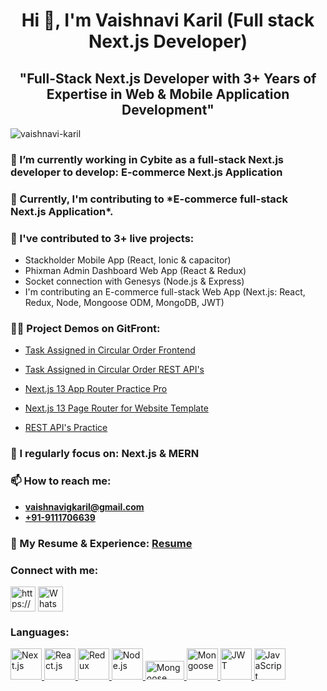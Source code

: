 <h1 align="center">
  Hi 👋, I'm Vaishnavi Karil (Full stack Next.js Developer)
</h1>
<h2 align="center">
"Full-Stack Next.js Developer with 3+ Years of Expertise in Web & Mobile Application Development"
</h2>

<p align="left">
  <img
    src="https://komarev.com/ghpvc/?username=vaishnavi-karil&label=Profile%20views&culor=0e75b6&style=flat"
    alt="vaishnavi-karil"
  />
</p>

<h3>🔭 I’m currently working in Cybite as a full-stack Next.js developer  to
develop: E-commerce Next.js Application </h3>

<h3>🌱 Currently, I'm contributing to *E-commerce full-stack Next.js
Application*. </h3>

<h3>👯 I've contributed to 3+ live projects:</h3>

<ul>
  <li>Stackholder Mobile App (React, Ionic & capacitor)</li>
  <li>Phixman Admin Dashboard Web App (React & Redux)</li>
  <li>Socket connection with Genesys (Node.js & Express)</li>
  <li>I'm contributing an E-commerce full-stack Web App (Next.js: React, Redux, Node, Mongoose ODM, MongoDB, JWT) </li>
</ul>
 
<h3>👨‍💻 Project Demos on GitFront:</h3>
<!-- - [Task Assigned in Circular Order Frontend](https://github.com/Vaishnavi-Karil/next-app) -->

- [Task Assigned in Circular Order Frontend](https://github.com/Vaishnavi-Karil/next-app)


- [Task Assigned in Circular Order REST API's](https://github.com/Vaishnavi-Karil/express-app)

- [Next.js 13 App Router Practice Pro](https://gitfront.io/r/user-2846876/FWNB1pqUPdGN/devshopify-frontend/)
- [Next.js 13 Page Router for Website Template](https://gitfront.io/r/user-2846876/YMjqfrbq3aTj/Asidebar-Or-Drawer/)
- [REST API's Practice](https://gitfront.io/r/user-2846876/sRc7VtJMcc4e/devshopify-nextjs-backend/)

<h3>📝 I regularly focus on:
<Strong>Next.js & MERN</Strong></h3>

<h3>📫 How to reach me:</h3>
<ul>
  <li><strong><a href="mailto:vaishnavigkaril@gmail.com">vaishnavigkaril@gmail.com</a></strong></li>
  <li><strong><a href="tel:+91-9111706639">+91-9111706639</a></strong></li>
</ul>

<h3>📄 My Resume & Experience:
<strong><a href="https://drive.google.com/file/d/1Lwj5ivnhqyasHPMcahAsX_w8a7WNMj7F/view?usp=sharing">Resume</a></strong></h3>

<h3>Connect with me:</h3>
<p align="left">
  <a
    href="https://linkedin.com/in/https://www.linkedin.com/in/vaishnavi-karil/"
    target="blank"
    ><img
      align="center"
      src="https://raw.githubusercontent.com/rahuldkjain/github-profile-readme-generator/master/src/images/icons/Social/linked-in-alt.svg"
      alt="https://www.linkedin.com/in/vaishnavi-karil/"
      height="40"
      width="40"
  /></a>

   <a href="https://api.whatsapp.com/send?phone=919111706639" target="_blank">
    <img
      align="center"
      src="https://cdn.worldvectorlogo.com/logos/whatsapp-3.svg"
      alt="WhatsApp"
      height="40"
      width="40"
    />
  </a>
</p>

<h3>Languages:</h3>
<p align="left">
  <a href="https://nextjs.org/" target="blank" rel="noreferrer">
    <img
      src="https://cdn.worldvectorlogo.com/logos/next-js.svg"
      alt="Next.js"
      width="50"
      height="50"
    />
  </a>
 <a href="https://reactjs.org/" target="blank" rel="noreferrer">
    <img
      src="https://cdn.worldvectorlogo.com/logos/react-2.svg"
      alt="React.js"
      width="50"
      height="50"
    />
  </a>

  <a href="https://redux.js.org/" target="blank" rel="noreferrer">
    <img
      src="https://cdn.worldvectorlogo.com/logos/redux.svg"
      alt="Redux"
      width="50"
      height="50"
    />
  </a>
  <a href="https://nodejs.org/" target="blank" rel="noreferrer">
    <img
      src="https://cdn.worldvectorlogo.com/logos/nodejs-icon.svg"
      alt="Node.js"
      width="50"
      height="50"
    />
  </a>
 
  <a href="https://mongoosejs.com/" target="blank" rel="noreferrer">
    <img
      src="https://mongoosejs.com/docs/images/mongoose5_62x30_transparent.png"
      alt="Mongoose"
      width="62"
      height="30"
    />
  </a>
   <a href="https://www.mongodb.com/" target="blank" rel="noreferrer">
    <img
      src="https://cdn.worldvectorlogo.com/logos/mongodb-icon-1.svg"
      alt="Mongoose"
      width="50"
      height="50"
    />
  </a>
  <a href="https://jwt.io/" target="blank" rel="noreferrer">
    <img
      src="https://jwt.io/img/pic_logo.svg"
      alt="JWT"
      width="50"
      height="50"
    />
  </a>

   <a href="https://developer.mozilla.org/en-US/docs/Web/JavaScript" target="blank" rel="noreferrer">
    <img
      src="https://cdn.worldvectorlogo.com/logos/logo-javascript.svg"
      alt="JavaScript"
      width="50"
      height="50"
    />
  </a>
  
</p>
